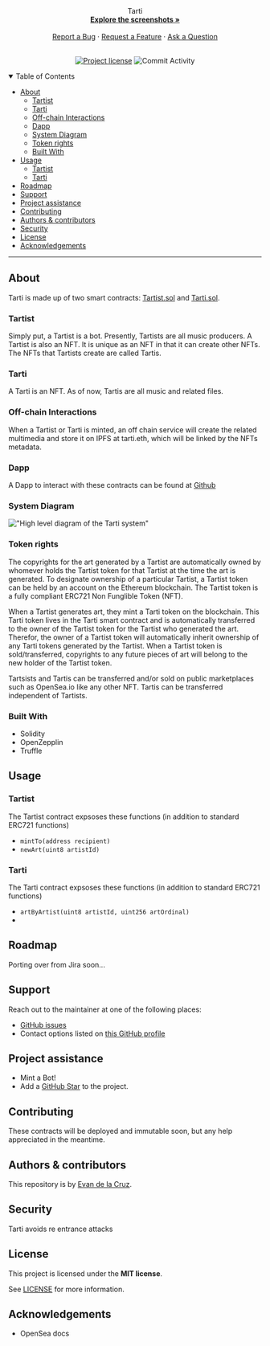 <div align="center">
  Tarti
  <br />
  <a href="#about"><strong>Explore the screenshots »</strong></a>
  <br />
  <br />
  <a href="https://github.com/TartiNft/tarti/issues/new?assignees=&labels=bug&template=01_BUG_REPORT.md&title=bug%3A+">Report a Bug</a>
  ·
  <a href="https://github.com/TartiNft/tarti/issues/new?assignees=&labels=enhancement&template=02_FEATURE_REQUEST.md&title=feat%3A+">Request a Feature</a>
  ·
  <a href="https://github.com/TartiNft/tarti/issues/new?assignees=&labels=question&template=04_SUPPORT_QUESTION.md&title=support%3A+">Ask a Question</a>
</div>

<div align="center">
<br />

[![Project license](https://img.shields.io/github/license/TartiNft/tarti)](LICENSE) ![Commit Activity](https://img.shields.io/github/commit-activity/t/TartiNft/tarti/dev)

</div>

<details open="open">
<summary>Table of Contents</summary>

- [About](#about)
  - [Tartist](#tartist)
  - [Tarti](#tarti)
  - [Off-chain Interactions](#off-chain-interactions)
  - [Dapp](#dapp)
  - [System Diagram](#system-diagram)
  - [Token rights](#token-rights)
  - [Built With](#built-with)
- [Usage](#usage)
  - [Tartist](#tartist-1)
  - [Tarti](#tarti-1)
- [Roadmap](#roadmap)
- [Support](#support)
- [Project assistance](#project-assistance)
- [Contributing](#contributing)
- [Authors \& contributors](#authors--contributors)
- [Security](#security)
- [License](#license)
- [Acknowledgements](#acknowledgements)

</details>

---

## About

Tarti is made up of two smart contracts: [Tartist.sol](Tartist.md) and [Tarti.sol](Tartist.md).

### Tartist
Simply put, a Tartist is a bot. Presently, Tartists are all music producers.
A Tartist is also an NFT.
It is unique as an NFT in that it can create other NFTs.
The NFTs that Tartists create are called Tartis.

### Tarti
A Tarti is an NFT. As of now, Tartis are all music and related files.

### Off-chain Interactions
When a Tartist or Tarti is minted, an off chain service will create the related multimedia and store it on IPFS at tarti.eth, which will be linked by the NFTs metadata.

### Dapp
A Dapp to interact with these contracts can be found at [Github](http://github.com/TartiNft/tartiweb)

### System Diagram
!["High level diagram of the Tarti system"](tarti-high-diagram.svg "System Diagram")

### Token rights
The copyrights for the art generated by a Tartist are automatically owned by whomever holds the Tartist token for that Tartist at the time the art is generated.
To designate ownership of a particular Tartist, a Tartist token can be held by an account on the Ethereum blockchain. The Tartist token is a fully compliant ERC721 Non Funglible Token (NFT).

When a Tartist generates art, they mint a Tarti token on the blockchain. This Tarti token lives in the Tarti smart contract and is automatically transferred to the owner of the Tartist token for the Tartist who generated the art. Therefor, the owner of a Tartist token will automatically inherit ownership of any Tarti tokens generated by the Tartist. When a Tartist token is sold/transferred, copyrights to any future pieces of art will belong to the new holder of the Tartist token.

Tartsists and Tartis can be transferred and/or sold on public marketplaces such as OpenSea.io like any other NFT.
Tartis can be transferred independent of Tartists.

### Built With

- Solidity
- OpenZepplin
- Truffle

## Usage

### Tartist

The Tartist contract expsoses these functions (in addition to standard ERC721 functions)
- `mintTo(address recipient)`
- `newArt(uint8 artistId)`

### Tarti

The Tarti contract expsoses these functions (in addition to standard ERC721 functions)
- `artByArtist(uint8 artistId, uint256 artOrdinal)`
- 
## Roadmap

Porting over from Jira soon...

## Support

Reach out to the maintainer at one of the following places:

- [GitHub issues](https://github.com/TartiNft/tarti/issues)
- Contact options listed on [this GitHub profile](https://github.com/TartiNft)

## Project assistance

- Mint a Bot!
- Add a [GitHub Star](https://github.com/TartiNft/tarti) to the project.

## Contributing

These contracts will be deployed and immutable soon, but any help appreciated in the meantime.

## Authors & contributors

This repository is by [Evan de la Cruz](https://github.com/evandelacruz).

## Security

Tarti avoids re entrance attacks

## License

This project is licensed under the **MIT license**.

See [LICENSE](LICENSE) for more information.

## Acknowledgements

- OpenSea docs
